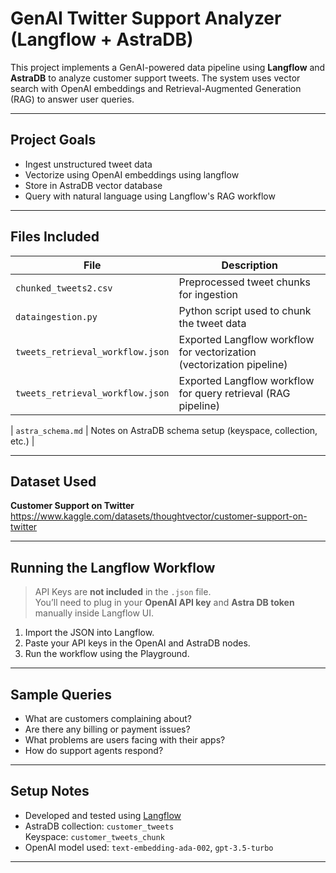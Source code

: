 # GenAI Twitter Support Analyzer (Langflow + AstraDB)

This project implements a GenAI-powered data pipeline using **Langflow** and **AstraDB** to analyze customer support tweets. The system uses vector search with OpenAI embeddings and Retrieval-Augmented Generation (RAG) to answer user queries.

---

##  Project Goals

- Ingest unstructured tweet data
- Vectorize using OpenAI embeddings using langflow
- Store in AstraDB vector database
- Query with natural language using Langflow's RAG workflow

---

##  Files Included

| File | Description |
|------|-------------|
| `chunked_tweets2.csv` | Preprocessed tweet chunks for ingestion |
| `dataingestion.py` | Python script used to chunk the tweet data |
| `tweets_retrieval_workflow.json` | Exported Langflow workflow for vectorization (vectorization pipeline) |
| `tweets_retrieval_workflow.json` | Exported Langflow workflow for query retrieval (RAG pipeline) |

| `astra_schema.md` | Notes on AstraDB schema setup (keyspace, collection, etc.) |

---

## Dataset Used

**Customer Support on Twitter**  
https://www.kaggle.com/datasets/thoughtvector/customer-support-on-twitter

---

## Running the Langflow Workflow

> API Keys are **not included** in the `.json` file.  
> You’ll need to plug in your **OpenAI API key** and **Astra DB token** manually inside Langflow UI.

1. Import the JSON into Langflow.
2. Paste your API keys in the OpenAI and AstraDB nodes.
3. Run the workflow using the Playground.

---

## Sample Queries

- What are customers complaining about?
- Are there any billing or payment issues?
- What problems are users facing with their apps?
- How do support agents respond?

---

## Setup Notes

- Developed and tested using [Langflow](https://docs.langflow.org/)
- AstraDB collection: `customer_tweets`  
  Keyspace: `customer_tweets_chunk`
- OpenAI model used: `text-embedding-ada-002`, `gpt-3.5-turbo`

--- 

